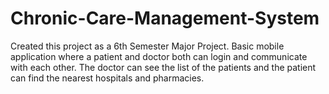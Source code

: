 # Chronic-Care-Management-System
Created this project as a 6th Semester Major Project. Basic mobile application where a patient and doctor both can login and communicate with each other. The doctor can see the list of the patients and the patient can find the nearest hospitals and pharmacies.
